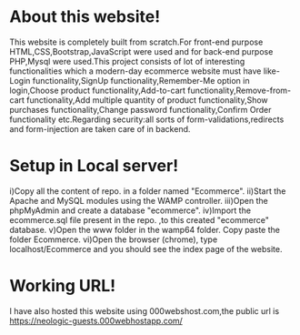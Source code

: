 # About this website!
This website is completely built from scratch.For front-end purpose HTML,CSS,Bootstrap,JavaScript were used and for back-end purpose PHP,Mysql were used.This project consists of lot of interesting functionalities which a modern-day ecommerce website must have like-Login functionality,SignUp functionality,Remember-Me option in login,Choose product functionality,Add-to-cart functionality,Remove-from-cart functionality,Add multiple quantity of product functionality,Show purchases functionality,Change password functionality,Confirm Order functionality etc.Regarding security:all sorts of form-validations,redirects and form-injection are taken care of in backend.

# Setup in Local server!
i)Copy all the content of repo. in a folder named "Ecommerce".
ii)Start the Apache and MySQL modules using the WAMP controller.
iii)Open the phpMyAdmin and create a database "ecommerce". 
iv)Import the ecommerce.sql file present in the repo. ,to this created "ecommerce" database.
v)Open the www folder in the wamp64 folder. Copy paste the folder Ecommerce.
vi)Open the browser (chrome), type localhost/Ecommerce and you should see the index page of the website.

# Working URL!
I have also hosted this website using 000webshost.com,the public url is https://neologic-guests.000webhostapp.com/
